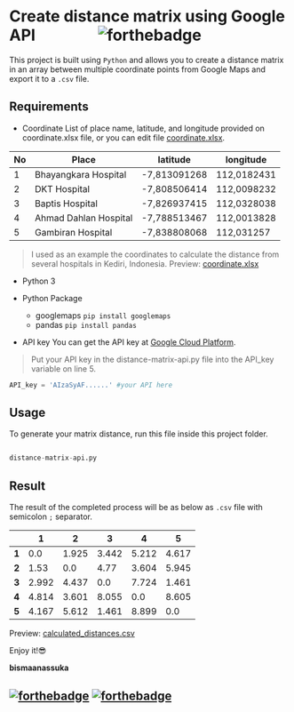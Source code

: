 # Create distance matrix using Google API&nbsp;&nbsp;&nbsp;&nbsp;&nbsp;&nbsp;&nbsp;&nbsp;&nbsp;&nbsp;&nbsp;&nbsp;&nbsp;&nbsp;&nbsp;&nbsp;&nbsp;![forthebadge](https://forthebadge.com/images/badges/made-with-python.svg)
This project is built using `Python` and allows you to create a distance matrix in an array between multiple coordinate points from Google Maps and export it to a `.csv` file.

## Requirements
* Coordinate
List of place name, latitude, and longitude provided on coordinate.xlsx file, or you can edit file [coordinate.xlsx](https://github.com/bismaanassuka/distance-matrix-api/blob/master/coordinate.xlsx).

|No|Place                |latitude    |longitude  |
|--|---------------------|------------|-----------|
|1 |Bhayangkara Hospital |-7,813091268|112,0182431|
|2 |DKT Hospital         |-7,808506414|112,0098232|
|3 |Baptis Hospital      |-7,826937415|112,0328038|
|4 |Ahmad Dahlan Hospital|-7,788513467|112,0013828|
|5 |Gambiran Hospital    |-7,838808068|112,031257 |

>I used as an example the coordinates to calculate the distance from several hospitals in Kediri, Indonesia.
Preview: [coordinate.xlsx](https://github.com/bismaanassuka/distance-matrix-api/blob/master/coordinate.xlsx)

* Python 3
* Python Package
  * googlemaps `pip install googlemaps`
  * pandas `pip install pandas`

* API key
You can get the API key at [Google Cloud Platform](https://developers.google.com/maps/documentation/distance-matrix/get-api-key).

>Put your API key in the distance-matrix-api.py file into the API_key variable on line 5.
```python
API_key = 'AIzaSyAF......' #your API here
```

## Usage
To generate your matrix distance, run this file inside this project folder.
```python

distance-matrix-api.py

```

## Result
The result of the completed process will be as below as `.csv` file with semicolon `;` separator.

|     |  1  |  2  |  3  |  4  |  5  |
|  -  |  -  |  -  |  -  |  -  |  -  |
|**1**| 0.0 |1.925|3.442|5.212|4.617|
|**2**|1.53 | 0.0 |4.77 |3.604|5.945|
|**3**|2.992|4.437| 0.0 |7.724|1.461|
|**4**|4.814|3.601|8.055| 0.0 |8.605|
|**5**|4.167|5.612|1.461|8.899| 0.0 |

Preview: [calculated_distances.csv](https://github.com/bismaanassuka/distance-matrix-api/blob/master/calculated_distances.csv)

Enjoy it!:sunglasses:

**bismaanassuka**

[![forthebadge](https://forthebadge.com/images/badges/built-with-love.svg)](https://forthebadge.com)
[![forthebadge](https://forthebadge.com/images/badges/for-you.svg)](https://forthebadge.com)
---
